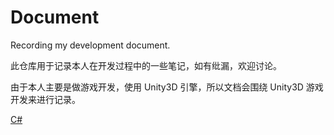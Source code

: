 # Document
 Recording my development document.

此仓库用于记录本人在开发过程中的一些笔记，如有纰漏，欢迎讨论。

由于本人主要是做游戏开发，使用 Unity3D 引擎，所以文档会围绕 Unity3D 游戏开发来进行记录。

[C#](Unity3D/C%23.md)

